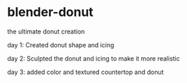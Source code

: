 # blender-donut
 the ultimate donut creation

day 1: Created donut shape and icing

day 2: Sculpted the donut and icing to make it more realistic

day 3: added color and textured countertop and donut
